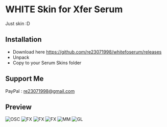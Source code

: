 # WHITE Skin for Xfer Serum

Just skin :D

## Installation
- Download here https://github.com/re23071998/whitefoserum/releases
- Unpack
- Copy to your Serum Skins folder

## Support Me
PayPal : re23071998@gmail.com

## Preview

![OSC](https://i.imgur.com/zlgVTm3.png)
![FX](https://i.imgur.com/ew8vfLA.png)
![FX](https://i.imgur.com/QJheZsY.png)
![FX](https://i.imgur.com/k5dAgNu.png)
![MM](https://i.imgur.com/ixvEbcL.png)
![GL](https://i.imgur.com/1DU0ur3.png)
